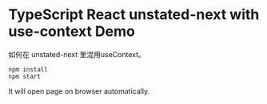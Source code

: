 TypeScript React unstated-next with use-context Demo
=================================

如何在 unstated-next 里混用useContext。

```
npm install
npm start
```

It will open page on browser automatically.

